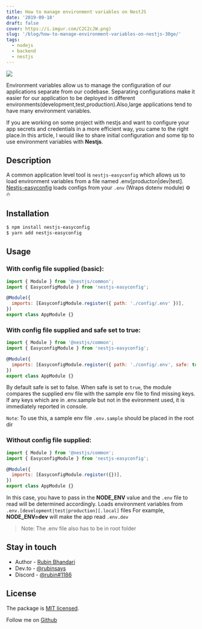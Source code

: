 ```yaml
---
title: How to manage environment variables on NestJS
date: '2019-09-18'
draft: false
cover: https://i.imgur.com/C2C2cJW.png)
slug: '/blog/how-to-manage-environment-variables-on-nestjs-30ge/'
tags:
  - nodejs
  - backend
  - nestjs
---
```


![](https://i.imgur.com/C2C2cJW.png)

Environment variables allow us to manage the configuration of our applications separate from our codebase. Separating configurations make it easier for our application to be deployed in different environments(development,test,production).Also,large applications tend to have many environment variables.

If you are working on some project with nestjs and want to configure your app secrets and credentials in a more efficient way, you came to the right place.In this article, I would like to share initial configuration and some tip to use environment variables with <b>Nestjs</b>.

## Description

A common application level tool is `nestjs-easyconfig` which allows us to load environment variables from a file named .env[producton|dev|test].
[Nestjs-easyconfig](https://github.com/rubiin/nestjs-easyconfig) loads configs from your `.env` (Wraps dotenv module) ⚙️ 🔥

## Installation

```bash
$ npm install nestjs-easyconfig
$ yarn add nestjs-easyconfig
```

## Usage

### With config file supplied (basic):

```javascript
import { Module } from '@nestjs/common';
import { EasyconfigModule } from 'nestjs-easyconfig';

@Module({
  imports: [EasyconfigModule.register({ path: './config/.env' })],
})
export class AppModule {}
```

### With config file supplied and safe set to true:

```javascript
import { Module } from '@nestjs/common';
import { EasyconfigModule } from 'nestjs-easyconfig';

@Module({
  imports: [EasyconfigModule.register({ path: './config/.env', safe: true })],
})
export class AppModule {}
```

By default safe is set to false. When safe is set to `true`, the module compares the supplied env
file with the sample env file to find missing keys. If any keys which are in .env.sample but not in the evironment used, it is immediately reported in console.

`Note`: To use this, a sample env file `.env.sample` should be placed in the root dir

### Without config file supplied:

```javascript
import { Module } from '@nestjs/common';
import { EasyconfigModule } from 'nestjs-easyconfig';

@Module({
  imports: [EasyconfigModule.register({})],
})
export class AppModule {}
```

In this case, you have to pass in the <b>NODE_ENV</b> value and the `.env` file to read will be determined accordingly.
Loads environment variables from `.env.[development|test|production][.local]` files
For example, <b>NODE_ENV=dev</b> will make the app read `.env.dev`

> Note: The .env file also has to be in root folder

## Stay in touch

- Author - [Rubin Bhandari](https://github.com/rubiin)
- Dev․to - [@rubinsays](https://dev.to/rubinsays)
- Discord - [@rubin#1186](https://discordapp.com/)

## License

The package is [MIT licensed](LICENSE).

Follow me on [Github](https://github.com/rubiin)
